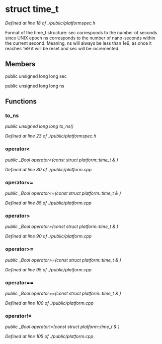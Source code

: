 # struct time_t

*Defined at line 18 of ./public/platformspec.h*

 Format of the time_t structure: 	sec corresponds to the number of seconds since UNIX epoch 	ns corresponds to the number of nano-seconds within the current second. Meaning, ns will always be less than 		1e9, as once it reaches 1e9 it will be reset and sec will be incremented



## Members

public unsigned long long sec

public unsigned long long ns



## Functions

### to_ns

*public unsigned long long to_ns()*

*Defined at line 23 of ./public/platformspec.h*

### operator<

*public _Bool operator<(const struct platform::time_t & )*

*Defined at line 80 of ./public/platform.cpp*

### operator<=

*public _Bool operator<=(const struct platform::time_t & )*

*Defined at line 85 of ./public/platform.cpp*

### operator>

*public _Bool operator>(const struct platform::time_t & )*

*Defined at line 90 of ./public/platform.cpp*

### operator>=

*public _Bool operator>=(const struct platform::time_t & )*

*Defined at line 95 of ./public/platform.cpp*

### operator==

*public _Bool operator==(const struct platform::time_t & )*

*Defined at line 100 of ./public/platform.cpp*

### operator!=

*public _Bool operator!=(const struct platform::time_t & )*

*Defined at line 105 of ./public/platform.cpp*



